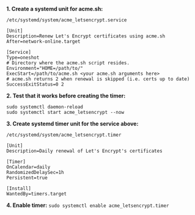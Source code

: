 **1. Create a systemd unit for acme.sh:**

`/etc/systemd/system/acme_letsencrypt.service`
```
[Unit]
Description=Renew Let's Encrypt certificates using acme.sh
After=network-online.target

[Service]
Type=oneshot
# Directory where the acme.sh script resides.
Environment="HOME=/path/to/"
ExecStart=/path/to/acme.sh <your acme.sh arguments here>
# acme.sh returns 2 when renewal is skipped (i.e. certs up to date)
SuccessExitStatus=0 2
```

**2. Test that it works before creating the timer:**
```
sudo systemctl daemon-reload
sudo systemctl start acme_letsencrypt --now
```

**3. Create systemd timer unit for the service above:**

`/etc/systemd/system/acme_letsencrypt.timer`
```
[Unit]
Description=Daily renewal of Let's Encrypt's certificates

[Timer]
OnCalendar=daily
RandomizedDelaySec=1h
Persistent=true

[Install]
WantedBy=timers.target
```

**4. Enable timer:**
`sudo systemctl enable acme_letsencrypt.timer`
